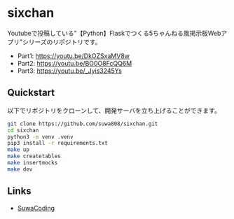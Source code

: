 # sixchan
Youtubeで投稿している"【Python】Flaskでつくる5ちゃんねる風掲示板Webアプリ"シリーズのリポジトリです。
- Part1: https://youtu.be/DkOZSxaMV8w
- Part2: https://youtu.be/BO0O8FcQQ6M
- Part3: https://youtu.be/_Jyis3245Ys

## Quickstart
以下でリポジトリをクローンして、開発サーバを立ち上げることができます。
```bash
git clone https://github.com/suwa808/sixchan.git
cd sixchan
python3 -m venv .venv
pip3 install -r requirements.txt
make up
make createtables
make insertmocks
make dev
```

## Links
- [SuwaCoding](https://www.youtube.com/channel/UCAqqAK9M58yNRPhaMSbmV4Q)